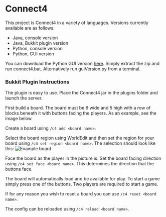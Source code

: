 # Connect4
This project is Connect4 in a variety of languages. Versions currently available are as follows:
- Java, console version
- Java, Bukkit plugin version
- Python, console version
- Python, GUI version

You can download the Python GUI version <a href="http://xorg.us/Connect4.zip">here</a>. Simply extract the zip and run connect4.bat. Alternatively run guiVersion.py from a terminal.


### Bukkit Plugin Instructions

The plugin is easy to use. Place the Connect4 jar in the plugins folder and launch the server.

First build a board. The board must be 6 wide and 5 high with a row of blocks beneath it with buttons facing the players. As an example, see the image below.

Create a board using `/c4 add <board name>`.

Select the board region using WorldEdit and then set the region for your board using `/c4 set region <board name>`. The selection should look like this:
![Example board](http://xorg.us/iv43YA.png)

Face the board as the player in the picture is. Set the board facing direction using `/c4 set face <board name>`. This determines the direction that the buttons face.

The board will automatically load and be available for play. To start a game simply press one of the buttons. Two players are required to start a game.

If for any reason you wish to reset a board you can use `/c4 reset <board name>`.

The config can be reloaded using `/c4 reload <board name>`.
